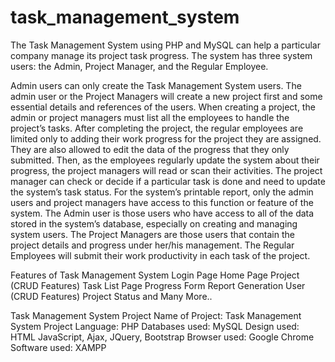 # task_management_system
The Task Management System using PHP and MySQL can help a particular company manage its project task progress. The system has three system users: the Admin, Project Manager, and the Regular Employee.

Admin users can only create the Task Management System users. The admin user or the Project Managers will create a new project first and some essential details and references of the users. When creating a project, the admin or project managers must list all the employees to handle the project’s tasks. After completing the project, the regular employees are limited only to adding their work progress for the project they are assigned. They are also allowed to edit the data of the progress that they only submitted. Then, as the employees regularly update the system about their progress, the project managers will read or scan their activities. The project manager can check or decide if a particular task is done and need to update the system’s task status. For the system’s printable report, only the admin users and project managers have access to this function or feature of the system. The Admin user is those users who have access to all of the data stored in the system’s database, especially on creating and managing system users. The Project Managers are those users that contain the project details and progress under her/his management. The Regular Employees will submit their work productivity in each task of the project.

Features of Task Management System
Login Page
Home Page
Project (CRUD Features)
Task List Page
Progress Form
Report Generation
User (CRUD Features)
Project Status
and Many More..


Task Management System Project
Name of Project:     Task Management System Project
Language:                  PHP
Databases used:      MySQL
Design used:            HTML JavaScript, Ajax, JQuery, Bootstrap
Browser used:          Google Chrome
Software used:         XAMPP
